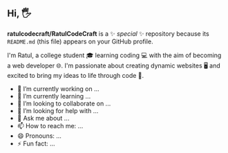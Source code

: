 ## Hi, 🖐

**ratulcodecraft/RatulCodeCraft** is a ✨ _special_ ✨ repository because its `README.md` (this file) appears on your GitHub profile.

I'm Ratul, a college student 🎓 learning coding 💻 with the aim of becoming a web developer 🌐. I'm passionate about creating dynamic websites 🖥️ and excited to bring my ideas to life through code 🚀.

- 🔭 I’m currently working on ...
- 🌱 I’m currently learning ...
- 👯 I’m looking to collaborate on ...
- 🤔 I’m looking for help with ...
- 💬 Ask me about ...
- 📫 How to reach me: ...
- 😄 Pronouns: ...
- ⚡ Fun fact: ...

